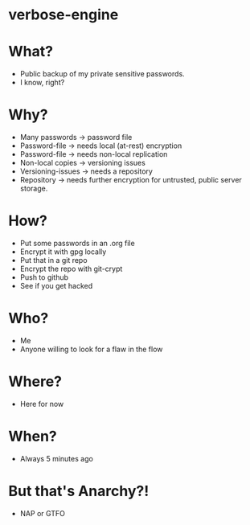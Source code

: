 # verbose-engine

# What?
* Public backup of my private sensitive passwords.
* I know, right?

# Why?
* Many passwords -> password file
* Password-file -> needs local (at-rest) encryption
* Password-file -> needs non-local replication
* Non-local copies -> versioning issues
* Versioning-issues -> needs a repository
* Repository -> needs further encryption for untrusted, public server storage.

# How?
* Put some passwords in an .org file
* Encrypt it with gpg locally
* Put that in a git repo
* Encrypt the repo with git-crypt
* Push to github
* See if you get hacked

# Who?
* Me
* Anyone willing to look for a flaw in the flow

# Where?
* Here for now

# When?
* Always 5 minutes ago

# But that's Anarchy?!
* NAP or GTFO
